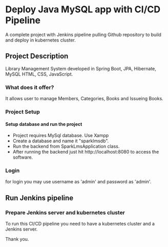 # Deploy Java MySQL app with CI/CD Pipeline

A complete project with Jenkins pipeline pulling Github repository to build and deploy in kubernetes cluster.

## Project Description
Library Management System developed in Spring Boot, JPA, Hibernate, MySQL HTML, CSS, JavaScript.

### What does it offer?
It allows user to manage Members, Categories, Books and Issueing Books.

### Project Setup
#### Setup database and run the project
 - Project requires MySql database. Use Xampp
 - Create a database and name it "sparklmsdb".
 - Run the backend from SparkLmsApplication class.
 - After running the backend just hit http://localhost:8080 to access the software.

### Login
for login you may use username as 'admin' and password as 'admin'.

## Run Jenkins pipeline

### Prepare Jenkins server and kubernetes cluster

To run this CI/CD pipeline you need to have a kubernetes cluster and a Jenkins server.

Thank you.